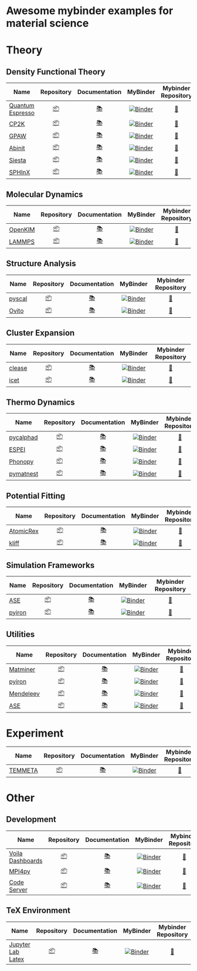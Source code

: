 # Awesome mybinder examples for material science

# Theory
## Density Functional Theory
| Name | Repository | Documentation | MyBinder | Mybinder Repository |
|------| :--------: | :-----------: | :------: | :-----------------: |
| [Quantum Espresso](http://www.quantum-espresso.org) | [:package:](https://gitlab.com/QEF/q-e) | [:books:](http://www.quantum-espresso.org/Doc/user_guide/) | [![Binder](https://mybinder.org/badge_logo.svg)](https://mybinder.org/v2/gh/matbinder/quantum-espresso-example/master?filepath=quantumespresso.ipynb) | [:rocket:](https://github.com/matbinder/quantum-espresso-example) |
| [CP2K](https://www.cp2k.org) | [:package:](https://github.com/cp2k/cp2k) | [:books:](https://manual.cp2k.org) | [![Binder](https://mybinder.org/badge_logo.svg)](https://mybinder.org/v2/gh/matbinder/cp2k-example/master?filepath=pycp2k.ipynb) | [:rocket:](https://github.com/matbinder/cp2k-example) |
| [GPAW](https://wiki.fysik.dtu.dk/gpaw/) | [:package:](https://gitlab.com/gpaw/gpaw) | [:books:](https://wiki.fysik.dtu.dk/gpaw/) | [![Binder](https://mybinder.org/badge_logo.svg)](https://mybinder.org/v2/gh/matbinder/gpaw-example/master?filepath=ase.ipynb) | [:rocket:](https://github.com/matbinder/gpaw-example) |
| [Abinit](https://www.abinit.org/) | [:package:](https://github.com/abinit) | [:books:](https://wiki.abinit.org/doku.php) | [![Binder](https://mybinder.org/badge_logo.svg)](https://mybinder.org/v2/gh/matbinder/abinit-example/master?filepath=example.ipynb) | [:rocket:](https://github.com/matbinder/abinit-example) |
| [Siesta](https://departments.icmab.es/leem/siesta/) | [:package:](https://gitlab.com/siesta-project/siesta) | [:books:](https://departments.icmab.es/leem/siesta/Documentation/index.html) | [![Binder](https://mybinder.org/badge_logo.svg)](https://mybinder.org/v2/gh/matbinder/siesta-example/master?filepath=ase.ipynb) | [:rocket:](https://github.com/matbinder/siesta-example) |
| [SPHInX](https://sxrepo.mpie.de) | [:package:](https://sxrepo.mpie.de/projects/sphinx/repository) | [:books:](https://sxrepo.mpie.de/attachments/download/43/sphinx-manual-2.6.1.pdf) | [![Binder](https://mybinder.org/badge_logo.svg)](https://mybinder.org/v2/gh/matbinder/sphinx-example/master?filepath=pyiron.ipynb) | [:rocket:](https://github.com/matbinder/sphinx-example) |


## Molecular Dynamics
| Name | Repository | Documentation | MyBinder | Mybinder Repository |
|------| :--------: | :-----------: | :------: | :-----------------: |
| [OpenKIM](https://openkim.org) | [:package:](https://github.com/openkim) | [:books:](https://openkim.org/doc/) | [![Binder](https://mybinder.org/badge_logo.svg)](https://mybinder.org/v2/gh/matbinder/openkim-example/master?filepath=kimpy.ipynb) | [:rocket:](https://github.com/matbinder/openkim-example) |
| [LAMMPS](https://lammps.sandia.gov) | [:package:](https://github.com/lammps/lammps) | [:books:](https://lammps.sandia.gov/doc/Manual.html) | [![Binder](https://mybinder.org/badge_logo.svg)](https://mybinder.org/v2/gh/matbinder/lammps-example/master?filepath=pylammps.ipynb) | [:rocket:](https://github.com/matbinder/lammps-example) |


## Structure Analysis
| Name | Repository | Documentation | MyBinder | Mybinder Repository |
|------| :--------: | :-----------: | :------: | :-----------------: |
| [pyscal](https://pyscal.com) | [:package:](https://github.com/srmnitc/pyscal) | [:books:](https://pyscal.com) | [![Binder](https://mybinder.org/badge_logo.svg)](https://mybinder.org/v2/gh/srmnitc/pybop/master?filepath=examples%2F) | [:rocket:](https://github.com/srmnitc/pyscal) |
| [Ovito](https://www.ovito.org) | [:package:](https://gitlab.com/stuko/ovito) | [:books:](https://www.ovito.org/docs/current/) | [![Binder](https://mybinder.org/badge_logo.svg)](https://mybinder.org/v2/gh/matbinder/ovito-example/master?filepath=ovito.ipynb) | [:rocket:](https://github.com/matbinder/ovito-example) |


## Cluster Expansion
| Name | Repository | Documentation | MyBinder | Mybinder Repository |
|------| :--------: | :-----------: | :------: | :-----------------: |
| [clease](https://computationalmaterials.gitlab.io/clease/) | [:package:](https://gitlab.com/computationalmaterials/clease) | [:books:](https://computationalmaterials.gitlab.io/clease/) | [![Binder](https://mybinder.org/badge_logo.svg)](https://mybinder.org/v2/gh/matbinder/clease-example/master?filepath=clease.ipynb) | [:rocket:](https://github.com/matbinder/clease-example) |
| [icet](https://icet.materialsmodeling.org) | [:package:](https://gitlab.com/materials-modeling/icet) | [:books:](https://icet.materialsmodeling.org) | [![Binder](https://mybinder.org/badge_logo.svg)](https://mybinder.org/v2/gh/matbinder/icet-example/master?filepath=icet.ipynb) | [:rocket:](https://github.com/matbinder/icet-example) |


## Thermo Dynamics
| Name | Repository | Documentation | MyBinder | Mybinder Repository |
|------| :--------: | :-----------: | :------: | :-----------------: |
| [pycalphad](https://pycalphad.org/) | [:package:](https://github.com/pycalphad/pycalphad) | [:books:](https://pycalphad.org/) | [![Binder](https://mybinder.org/badge_logo.svg)](https://mybinder.org/v2/gh/pycalphad/binder/master) | [:rocket:](https://github.com/pycalphad/binder) |
| [ESPEI](http://espei.org) | [:package:](https://github.com/PhasesResearchLab/ESPEI) | [:books:](http://espei.org) | [![Binder](https://mybinder.org/badge_logo.svg)](https://mybinder.org/v2/gh/matbinder/espei-example/master?filepath=espei.ipynb) | [:rocket:](https://github.com/matbinder/espei-example) |
| [Phonopy](https://phonopy.github.io/phonopy/) | [:package:](https://github.com/phonopy/phonopy) | [:books:](https://phonopy.github.io/phonopy/) | [![Binder](https://mybinder.org/badge_logo.svg)](https://mybinder.org/v2/gh/matbinder/phonopy-example/master?filepath=phonolammps.ipynb) | [:rocket:](https://github.com/matbinder/phonopy-example) |
| [pymatnest](https://github.com/libAtoms/pymatnest) | [:package:](https://github.com/libAtoms/pymatnest) | [:books:](https://github.com/libAtoms/pymatnest) | [![Binder](https://mybinder.org/badge_logo.svg)](https://mybinder.org/v2/gh/matbinder/pymatnest-example/master?filepath=pymatnest.ipynb) | [:rocket:](https://github.com/matbinder/pymatnest-example) |


## Potential Fitting
| Name | Repository | Documentation | MyBinder | Mybinder Repository |
|------| :--------: | :-----------: | :------: | :-----------------: |
| [AtomicRex](https://www.atomicrex.org) | [:package:](https://gitlab.com/atomicrex/atomicrex) | [:books:](https://www.atomicrex.org) | [![Binder](https://mybinder.org/badge_logo.svg)](https://mybinder.org/v2/gh/matbinder/atomicrex-example/master) | [:rocket:](https://github.com/matbinder/atomicrex-example) |
| [kliff](https://kliff.readthedocs.io) | [:package:](https://github.com/mjwen/kliff) | [:books:](https://kliff.readthedocs.io) | [![Binder](https://mybinder.org/badge_logo.svg)](https://mybinder.org/v2/gh/matbinder/kliff-example/master?filepath=kliff.ipynb) | [:rocket:](https://github.com/matbinder/kliff-example) |

## Simulation Frameworks 
| Name | Repository | Documentation | MyBinder | Mybinder Repository |
|------| :--------: | :-----------: | :------: | :-----------------: |
| [ASE](https://wiki.fysik.dtu.dk/ase/) | [:package:](https://gitlab.com/ase/ase) | [:books:](https://wiki.fysik.dtu.dk/ase/) | [![Binder](https://mybinder.org/badge_logo.svg)](https://mybinder.org/v2/gh/matbinder/ase-examples/master) | [:rocket:](https://github.com/matbinder/ase-examples) |
| [pyiron](https://pyiron.org) | [:package:](https://github.com/pyiron/pyiron) | [:books:](https://pyiron.readthedocs.io/) | [![Binder](https://mybinder.org/badge_logo.svg)](https://mybinder.org/v2/gh/pyiron/pyiron/master) | [:rocket:](https://github.com/pyiron/pyiron) |

## Utilities
| Name | Repository | Documentation | MyBinder | Mybinder Repository |
|------| :--------: | :-----------: | :------: | :-----------------: |
| [Matminer](https://hackingmaterials.lbl.gov/matminer/) | [:package:](https://github.com/hackingmaterials/matminer) | [:books:](https://hackingmaterials.lbl.gov/matminer/) | [![Binder](https://mybinder.org/badge_logo.svg)](https://mybinder.org/v2/gh/matbinder/matminer-example/master?filepath=matminer.ipynb) | [:rocket:](https://github.com/matbinder/matminer-example) |
| [pyiron](https://pyiron.org) | [:package:](https://github.com/pyiron/pyiron) | [:books:](https://pyiron.readthedocs.io/) | [![Binder](https://mybinder.org/badge_logo.svg)](https://mybinder.org/v2/gh/pyiron/pyiron/master) | [:rocket:](https://github.com/pyiron/pyiron) |
| [Mendeleev](https://mendeleev.readthedocs.io/) | [:package:](https://github.com/lmmentel/mendeleev/) | [:books:](https://mendeleev.readthedocs.io/) | [![Binder](https://mybinder.org/badge_logo.svg)](https://mybinder.org/v2/gh/matbinder/mendeleev-example/master?filepath=mendeleev.ipynb) | [:rocket:](https://github.com/matbinder/mendeleev-example) |
| [ASE](https://wiki.fysik.dtu.dk/ase/) | [:package:](https://gitlab.com/ase/ase) | [:books:](https://wiki.fysik.dtu.dk/ase/) | [![Binder](https://mybinder.org/badge_logo.svg)](https://mybinder.org/v2/gh/matbinder/ase-examples/master) | [:rocket:](https://github.com/matbinder/ase-examples) |

# Experiment
| Name | Repository | Documentation | MyBinder | Mybinder Repository |
|------| :--------: | :-----------: | :------: | :-----------------: |
| [TEMMETA](https://github.com/din14970/TEMMETA) | [:package:](https://github.com/din14970/TEMMETA) | [:books:](https://github.com/din14970/TEMMETA) | [![Binder](https://mybinder.org/badge_logo.svg)](https://mybinder.org/v2/gh/din14970/TEMMETA/master?filepath=examples%2FTEMMETA%20demonstration.ipynb) | [:rocket:](https://github.com/din14970/TEMMETA) |

# Other

## Development
| Name | Repository | Documentation | MyBinder | Mybinder Repository |
|------| :--------: | :-----------: | :------: | :-----------------: |
| [Voila Dashboards](https://github.com/voila-dashboards/voila) | [:package:](https://github.com/matbinder/voila-example) | [:books:](https://voila.readthedocs.io) | [![Binder](https://mybinder.org/badge_logo.svg)](https://mybinder.org/v2/gh/jan-janssen/voila-example/master?urlpath=/voila/render/bqplot.ipynb) | [:rocket:](https://mybinder.org/v2/gh/jan-janssen/voila-example) |
| [MPI4py](https://mpi4py.readthedocs.io/) | [:package:](https://github.com/mpi4py/mpi4py) | [:books:](https://mpi4py.readthedocs.io/) | [![Binder](https://mybinder.org/badge_logo.svg)](https://mybinder.org/v2/gh/jan-janssen/mpi4py-example/master) | [:rocket:](https://github.com/jan-janssen/mpi4py-example) |
| [Code Server](https://coder.com) | [:package:](https://github.com/cdr/code-server) | [:books:](https://github.com/cdr/code-server/blob/master/doc/FAQ.md) | [![Binder](https://mybinder.org/badge_logo.svg)](https://mybinder.org/v2/gh/betatim/vscode-binder/master?urlpath=lab) | [:rocket:](https://github.com/betatim/vscode-binder) |


## TeX Environment
| Name | Repository | Documentation | MyBinder | Mybinder Repository |
|------| :--------: | :-----------: | :------: | :-----------------: |
| [Jupyter Lab Latex](https://github.com/jupyterlab/jupyterlab-latex) | [:package:](https://github.com/jupyterlab/jupyterlab-latex) | [:books:](https://github.com/jupyterlab/jupyterlab-latex/blob/master/docs/advanced.md) | [![Binder](https://mybinder.org/badge_logo.svg)](https://mybinder.org/v2/gh/jan-janssen/latex-examples/master?urlpath=%2Flab) | [:rocket:](https://github.com/jan-janssen/latex-examples) |


